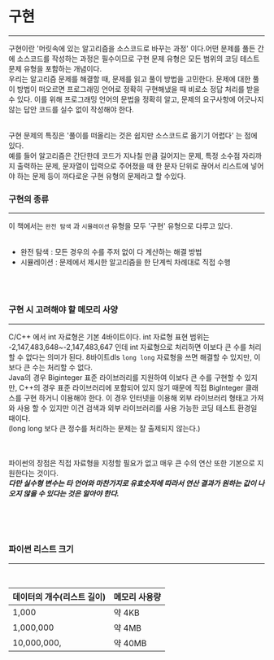 # 구현
***
구현이란 '머릿속에 있는 알고리즘을 소스코드로 바꾸는 과정' 이다.어떤 문제를 풀든 간에 소스코드를 작성하는 과정은 필수이므로 구현 문제 유형은 모든 범위의 코딩 테스트 문제 
유형을 포함하는 개념이다.
<br>
우리는 알고리즘 문제를 해결할 때, 문제를 읽고 풀이 방법을 고민한다. 문제에 대한 풀이 방법이 떠오르면 프로그래밍 언어로 정확히 구현해냈을 때 비로소 정답 처리를 받을 수 있다.
이를 위해 프로그래밍 언어의 문법을 정확히 알고, 문제의 요구사항에 어긋나지 않는 답안 코드를 실수 없이 작성해야 한다.
<br><br>

구현 문제의 특징은 '풀이를 떠올리는 것은 쉽지만 소스코드로 옮기기 어렵다' 는 점에 있다.
<br>
예를 들어 알고리즘은 간단한데 코드가 지나칠 만큼 길어지는 문제, 특정 소수점 자리까지 출력하는 문제, 문자열이 입력으로 주어졌을 때 한 문자 단위로 끊어서 리스트에  넣어야 하는
문제 등이 까다로운 구현 유형의 문제라고 할 수있다.

### 구현의 종류
***
이 책에서는 `완전 탐색` 과 `시뮬레이션` 유형을 모두 '구현' 유형으로 다루고 있다.
<br><Br>

- 완전 탐색 : 모든 경우의 수를 주저 없이 다 계산하는 해결 방법
- 시뮬레이션 : 문제에서 제시한 알고리즘을 한 단계씩 차례대로 직접 수행

<br><br>

### 구현 시 고려해야 할 메모리 사양
***
C/C++ 에서 int 자료형은 기본 4바이트이다. int 자료형 표현 범위는 -2,147,483,648~-2,147,483,647 인데 int 자료형으로 처리하면 이보다 큰 수를 처리할 수 없다는 의미가 된다.
8바이트dls `long long` 자료형을 쓰면 해결할 수 있지만, 이보다 큰 수는 처리할 수 없다.<br>
Java의 경우 Biginteger 표준 라이브러리를 지원하여 이보다 큰 수를 구현할 수 있지만, C++의 경우 표준 라이브러리에 포함되어 있지 않기 때문에 직접 BigInteger 클래스를 구현
하거니 이용해야 한다. 이 경우 인터넷을 이용해 외부 라이브러리 형태고 가져와 사용 할 수 있지만 이건 검색과 외부 라이브러리를 사용 가능한 코딩 테스트 환경일 때이다.<br>
(long long 보다 큰 정수를 처리하는 문제는 잘 출제되지 않는다.)
<br><br><Br>

파이썬의 장점은 직접 자료형을 지정할 필요가 없고 매우 큰 수의 연산 또한 기본으로 지원한다는 것이다.<br>
***다만 실수형 변수는 타 언어와 마찬가지로 유효숫자에 따라서 연산 결과가 원하는 값이 나오지 않을 수 있다는 것은 알아야 한다.***

<br><Br><Br>

### 파이썬 리스트 크기
***
<br>

|데이터의 개수(리스트 길이)|메모리 사용량|
|------|---|
|1,000|약 4KB|
|1,000,000|약 4MB|
|10,000,000,|약 40MB|




  
